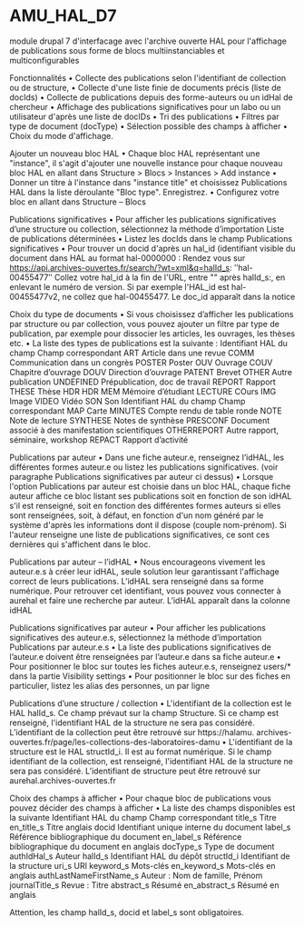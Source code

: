 # AMU_HAL_D7
module drupal 7 d'interfacage avec l'archive ouverte HAL pour l'affichage de publications  sous forme de blocs multiinstanciables et multiconfigurables

Fonctionnalités
• Collecte des publications selon l'identifiant de collection ou de structure,
• Collecte d'une liste finie de documents précis (liste de docIds)
• Collecte de publications depuis des forme-auteurs ou un idHal de chercheur
• Affichage des publications significatives pour un labo ou un utilisateur d'après une liste de docIDs
• Tri des publications
• Filtres par type de document (docType)
• Sélection possible des champs à afficher
• Choix du mode d'affichage.

Ajouter un nouveau bloc HAL
• Chaque bloc HAL représentant une "instance", il s'agit d'ajouter une nouvelle instance pour chaque nouveau
bloc HAL en allant dans Structure > Blocs > Instances > Add instance
• Donner un titre à l'instance dans "instance title" et choisissez Publications HAL dans la liste déroulante "Bloc
type". Enregistrez.
• Configurez votre bloc en allant dans Structure – Blocs


Publications significatives
• Pour afficher les publications significatives d’une structure ou collection, sélectionnez la méthode d’importation
Liste de publications déterminées
• Listez les docIds dans le champ Publications significatives
• Pour trouver un docid d'après un hal_id (identifiant visible du document dans HAL au format hal-0000000 :
Rendez vous sur https://api.archives-ouvertes.fr/search/?wt=xml&q=halId_s: ʺhal-00455477ʺ
Collez votre hal_id à la fin de l'URL, entre "" après halId_s:, en enlevant le numéro de version. Si par exemple l'HAL_id
est hal-00455477v2, ne collez que hal-00455477. Le doc_id apparaît dans la notice


Choix du type de documents
• Si vous choisissez d’afficher les publications par structure ou par collection, vous pouvez ajouter un filtre par type de
publication, par exemple pour dissocier les articles, les ouvrages, les thèses etc.
• La liste des types de publications est la suivante :
Identifiant HAL du champ Champ correspondant
ART Article dans une revue
COMM Communication dans un congrès
POSTER Poster
OUV Ouvrage
COUV Chapitre d’ouvrage
DOUV Direction d’ouvrage
PATENT Brevet
OTHER Autre publication
UNDEFINED Prépublication, doc de travail
REPORT Rapport
THESE Thèse
HDR HDR
MEM Mémoire d’étudiant
LECTURE COurs
IMG Image
VIDEO Vidéo
SON Son
Identifiant HAL du champ Champ correspondant
MAP Carte
MINUTES Compte rendu de table ronde
NOTE Note de lecture
SYNTHESE Notes de synthèse
PRESCONF Document associé à des manifestation scientifiques
OTHERREPORT Autre rapport, séminaire, workshop
REPACT Rapport d’activité

Publications par auteur
• Dans une fiche auteur.e, renseignez l’idHAL, les différentes formes auteur.e ou listez les publications
significatives. (voir paragraphe Publications significatives par auteur ci dessus)
• Lorsque l'option Publications par auteur est choisie dans un bloc HAL, chaque fiche auteur affiche ce bloc
listant ses publications soit en fonction de son idHAL s'il est renseigné, soit en fonction des différentes
formes auteurs si elles sont renseignées, soit, à défaut, en fonction d'un nom généré par le système d'après
les informations dont il dispose (couple nom-prénom). Si l'auteur renseigne une liste de publications
significatives, ce sont ces dernières qui s'affichent dans le bloc.

Publications par auteur – l’idHAL
• Nous encourageons vivement les auteur.e.s à créer leur idHAL, seule solution leur garantissant l'affichage
correct de leurs publications. L’idHAL sera renseigné dans sa forme numérique. Pour retrouver cet
identifiant, vous pouvez vous connecter à aurehal et faire une recherche par auteur. L’idHAL apparaît dans la
colonne idHAL

Publications significatives par auteur
• Pour afficher les publications significatives des auteur.e.s, sélectionnez la méthode d’importation Publications par
auteur.e.s
• La liste des publications significatives de l’auteur.e doivent être renseignées par l’auteur.e dans sa fiche auteur.e
• Pour positionner le bloc sur toutes les fiches auteur.e.s, renseignez users/* dans la partie Visibility settings
• Pour positionner le bloc sur des fiches en particulier, listez les alias des personnes, un par ligne


Publications d’une structure / collection
• L'identifiant de la collection est le HAL halId_s. Ce champ prévaut sur la champ Structure. Si ce champ est renseigné,
l'identifiant HAL de la structure ne sera pas considéré. L’identifiant de la collection peut être retrouvé sur https://halamu.
archives-ouvertes.fr/page/les-collections-des-laboratoires-damu
• L'identifiant de la structure est le HAL structId_i. Il est au format numérique. Si le champ identifiant de la collection, est
renseigné, l'identifiant HAL de la structure ne sera pas considéré. L’identifiant de structure peut être retrouvé sur
aurehal.archives-ouvertes.fr



Choix des champs à afficher
• Pour chaque bloc de publications vous pouvez décider des champs à afficher
• La liste des champs disponibles est la suivante
Identifiant HAL du champ Champ correspondant
title_s Titre
en_title_s Titre anglais
docid
Identifiant unique interne du
document
label_s
Référence bibliographique du
document
en_label_s
Référence bibliographique du
document en anglais
docType_s Type de document
authIdHal_s Auteur
halId_s Identifiant HAL du dépôt
structId_i Identifiant de la structure
uri_s URI
keyword_s Mots-clés
en_keyword_s Mots-clés en anglais
authLastNameFirstName_s Auteur : Nom de famille, Prénom
journalTitle_s Revue : Titre
abstract_s Résumé
en_abstract_s Résumé en anglais

Attention, les champ halId_s, docid et label_s sont obligatoires.
